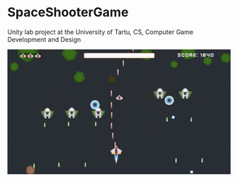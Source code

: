 # SpaceShooterGame
Unity lab project at the University of Tartu, CS, Computer Game Development and Design

![alt text](https://github.com/HladkyiIvan/SpaceShooterGame/blob/main/Screenshots/screen.jpg)
